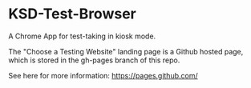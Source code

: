 # KSD-Test-Browser
A Chrome App for test-taking in kiosk mode.

The "Choose a Testing Website" landing page is a Github hosted page, which is stored in the gh-pages branch of this repo.

See here for more information:
https://pages.github.com/